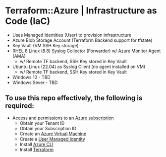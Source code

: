# Terraform::Azure | Infrastructure as Code (IaC)
* Uses Managed Identities (User) to provision infrastructure
* Azure Blob Storage Account (Terraform Backend support for tfstate)
* Key Vault (VM SSH Key storage)
* RHEL 8 Linux (8.8) Syslog Collector (Forwarder) w/ Azure Monitor Agent (AMA)
  * w/ Remote TF backend, SSH Key stored in Key Vault
* Ubuntu Linux (22.04) as Syslog Client (no agent installed on VM)
  * w/ Remote TF backend, SSH Key stored in Key Vault
* Windows 10 - TBD
* Windows Sever - TBD

## To use this repo effectively, the following is required:
* Access and permissions to an [Azure subscription](https://azure.microsoft.com/en-us/free)
  * Obtain your Tenant ID
  * Obtain your Subscription ID
  * Create an [Azure Virtual Machine](https://learn.microsoft.com/en-us/azure/virtual-machines/windows/quick-create-portal)
  * Create a [User Managed Identity](https://learn.microsoft.com/en-us/azure/active-directory/managed-identities-azure-resources/how-manage-user-assigned-managed-identities?pivots=identity-mi-methods-azp#create-a-user-assigned-managed-identity)
  * Install [Azure CLI](https://learn.microsoft.com/en-us/cli/azure/install-azure-cli)
  * Install [Terraform](https://developer.hashicorp.com/terraform/tutorials/aws-get-started/install-cli)
